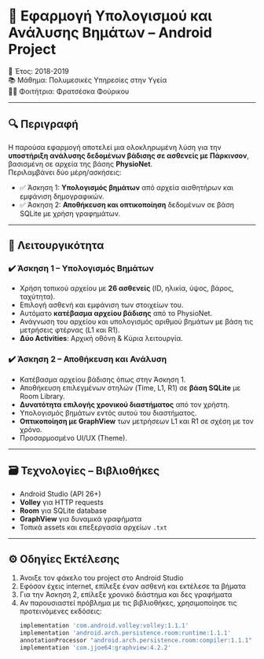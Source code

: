 # 🧠 Εφαρμογή Υπολογισμού και Ανάλυσης Βημάτων – Android Project

📅 Έτος: 2018-2019  
📚 Μάθημα: Πολυμεσικές Υπηρεσίες στην Υγεία  
👩‍💻 Φοιτήτρια: Φρατσέσκα Φούρικου 

---

## 🔍 Περιγραφή

Η παρούσα εφαρμογή αποτελεί μια ολοκληρωμένη λύση για την **υποστήριξη ανάλυσης δεδομένων βάδισης σε ασθενείς με Πάρκινσον**, βασισμένη σε αρχεία της βάσης **PhysioNet**.  
Περιλαμβάνει δύο μέρη/ασκήσεις:

- ✅ Άσκηση 1: **Υπολογισμός βημάτων** από αρχεία αισθητήρων και εμφάνιση δημογραφικών.
- ✅ Άσκηση 2: **Αποθήκευση και οπτικοποίηση** δεδομένων σε βάση SQLite με χρήση γραφημάτων.

---

## 🧩 Λειτουργικότητα

### ✔️ Άσκηση 1 – Υπολογισμός Βημάτων

- Χρήση τοπικού αρχείου με **26 ασθενείς** (ID, ηλικία, ύψος, βάρος, ταχύτητα).
- Επιλογή ασθενή και εμφάνιση των στοιχείων του.
- Αυτόματο **κατέβασμα αρχείου βάδισης** από το PhysioNet.
- Ανάγνωση του αρχείου και υπολογισμός αριθμού βημάτων με βάση τις μετρήσεις φτέρνας (L1 και R1).
- **Δύο Activities**: Αρχική οθόνη & Κύρια λειτουργία.

### ✔️ Άσκηση 2 – Αποθήκευση και Ανάλυση

- Κατέβασμα αρχείου βάδισης όπως στην Άσκηση 1.
- Αποθήκευση επιλεγμένων στηλών (Time, L1, R1) σε **βάση SQLite** με Room Library.
- **Δυνατότητα επιλογής χρονικού διαστήματος** από τον χρήστη.
- Υπολογισμός βημάτων εντός αυτού του διαστήματος.
- **Οπτικοποίηση με GraphView** των μετρήσεων L1 και R1 σε σχέση με τον χρόνο.
- Προσαρμοσμένο UI/UX (Theme).

---

## 🗃️ Τεχνολογίες – Βιβλιοθήκες

- Android Studio (API 26+)
- **Volley** για HTTP requests
- **Room** για SQLite database
- **GraphView** για δυναμικά γραφήματα
- Τοπικά assets και επεξεργασία αρχείων `.txt`

---

## ⚙️ Οδηγίες Εκτέλεσης

1. Άνοιξε τον φάκελο του project στο Android Studio
2. Εφόσον έχεις internet, επίλεξε έναν ασθενή και εκτέλεσε τα βήματα
3. Για την Άσκηση 2, επίλεξε χρονικό διάστημα και δες γραφήματα
4. Αν παρουσιαστεί πρόβλημα με τις βιβλιοθήκες, χρησιμοποίησε τις προτεινόμενες εκδόσεις:
   ```gradle
   implementation 'com.android.volley:volley:1.1.1'
   implementation 'android.arch.persistence.room:runtime:1.1.1'
   annotationProcessor "android.arch.persistence.room:compiler:1.1.1"
   implementation 'com.jjoe64:graphview:4.2.2'
